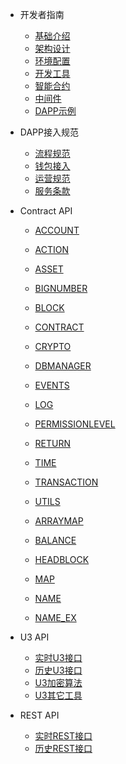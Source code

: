 
- 开发者指南
    - [基础介绍](docs-cn/developer/foundation.md)
    - [架构设计](docs-cn/developer/architecture.md)
    - [环境配置](docs-cn/developer/environment.md)
    - [开发工具](docs-cn/developer/tool.md)
    - [智能合约](docs-cn/developer/contract.md)
    - [中间件](docs-cn/developer/middleware.md)
    - [DAPP示例](docs-cn/developer/demo.md)

- DAPP接入规范
    - [流程规范](docs-cn/dapp/flow.md)
    - [钱包接入](docs-cn/dapp/wallet.md)
    - [运营规范](docs-cn/dapp/operation.md)
    - [服务条款](docs-cn/dapp/service.md)
  
- Contract API
    - [ACCOUNT](docs-cn/contract/01-ts-account.md)
    - [ACTION](docs-cn/contract/02-ts-action.md)
    - [ASSET](docs-cn/contract/03-ts-asset.md)
    - [BIGNUMBER](docs-cn/contract/04-ts-bigNumber.md)
    - [BLOCK](docs-cn/contract/05-ts-block.md)
    - [CONTRACT](docs-cn/contract/06-ts-contract.md)
    - [CRYPTO](docs-cn/contract/07-ts-crypto.md)
    - [DBMANAGER](docs-cn/contract/08-ts-dbmanager.md)
    - [EVENTS](docs-cn/contract/09-ts-events.md)
    - [LOG](docs-cn/contract/10-ts-log.md)
    - [PERMISSIONLEVEL](docs-cn/contract/11-ts-PermissionLevel.md)
    - [RETURN](docs-cn/contract/12-ts-return.md)
    - [TIME](docs-cn/contract/13-ts-time.md)
    - [TRANSACTION](docs-cn/contract/14-ts-transaction.md)
    - [UTILS](docs-cn/contract/15-ts-utils.md)
    
    - [ARRAYMAP](docs-cn/contract/01-lib-arraymap.md)
    - [BALANCE](docs-cn/contract/02-lib-balance.md)
    - [HEADBLOCK](docs-cn/contract/03-lib-headblock.md)
    - [MAP](docs-cn/contract/04-lib-map.md)
    - [NAME](docs-cn/contract/05-lib-name.md)
    - [NAME_EX](docs-cn/contract/06-lib-name_ex.md)
  
- U3 API
    - [实时U3接口](docs-cn/u3/01-chain.md)
    - [历史U3接口](docs-cn/u3/02-history.md)
    - [U3加密算法](docs-cn/u3/03-ecc.md)
    - [U3其它工具](docs-cn/u3/04-utils.md)
        
- REST API
    - [实时REST接口](docs-cn/rest/01-chain.md)
    - [历史REST接口](docs-cn/rest/02-history.md)
